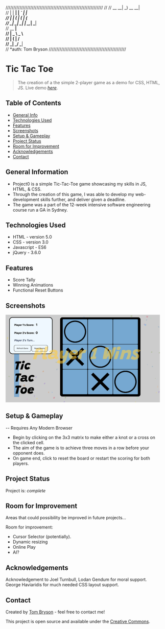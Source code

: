 ///////////////////////////////////////////////////////////////
//
//   __ __| _)           __ __|                                    
//      |    |   __|        |   _` |   __|                         
//      |    |  (           |  (   |  (                            
//     _|   _| \___|       _| \__,_| \___|                       
//              __ __|                                             
//                 |   _ \    _ \              
//                 |  (   |   __/              
//                _| \___/  \___|              
//                                    *auth: Tom Bryson
//////////////////////////////////////////////////

# Tic Tac Toe
> The creation of a the simple 2-player game as a demo for CSS, HTML, JS.
> Live demo [_here_](https://tombryson.github.io/project0/).

## Table of Contents
* [General Info](#general-information)
* [Technologies Used](#technologies-used)
* [Features](#features)
* [Screenshots](#screenshots)
* [Setup & Gameplay](#setup--gameplay)
* [Project Status](#project-status)
* [Room for Improvement](#room-for-improvement)
* [Acknowledgements](#acknowledgements)
* [Contact](#contact)


## General Information
- Project0 is a simple Tic-Tac-Toe game showcasing my skills in JS, HTML, & CSS. 
- Through the creation of this game, I was able to develop my web-development skills further, and deliver given a deadline.
- The game was a part of the 12-week intensive software engineering course run a GA in Sydney.


## Technologies Used
- HTML - version 5.0
- CSS - version 3.0
- Javascript - ES6
- jQuery - 3.6.0


## Features
- Score Tally
- Winning Animations
- Functional Reset Buttons


## Screenshots
![Example screenshot](Screenshot%202022-07-08%20at%2011.53.38.png)


## Setup & Gameplay

-- Requires Any Modern Browser

- Begin by clicking on the 3x3 matrix to make either a knot or a cross on the clicked cell.
- The aim of the game is to achieve three moves in a row before your opponent does.
- On game end, click to reset the board or restart the scoring for both players.


## Project Status
Project is: _complete_


## Room for Improvement
Areas that could possibility be improved in future projects...

Room for improvement:
- Cursor Selector (potentially).
- Dynamic resizing
- Online Play
- AI?


## Acknowledgements
Acknowledgement to Joel Turnbull, Lodan Gendum for moral support.
George Haviaridis for much needed CSS layout support.


## Contact
Created by [Tom Bryson](thomas.bryson@outlook.com) - feel free to contact me!


This project is open source and available under the [Creative Commons](cc).

